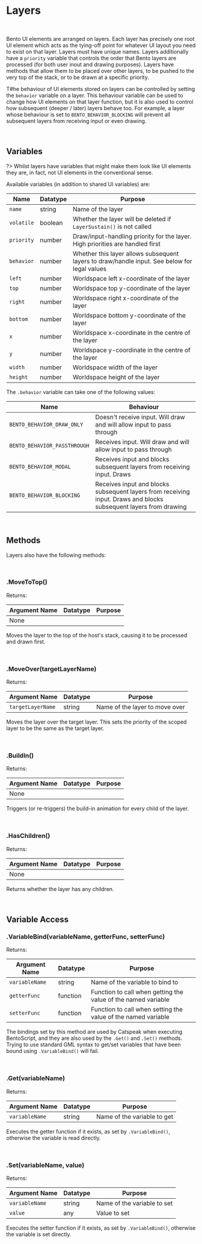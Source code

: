 # Layers

&nbsp;

Bento UI elements are arranged on layers. Each layer has precisely one root UI element which acts as the tying-off point for whatever UI layout you need to exist on that layer. Layers must have unique names. Layers additionally have a `priority` variable that controls the order that Bento layers are processed (for both user inout and drawing purposes). Layers have methods that allow them to be placed over other layers, to be pushed to the very top of the stack, or to be drawn at a specific priority.

T#he behaviour of UI elements stored on layers can be controlled by setting the `behavior` variable on a layer. This behaviour variable can be used to change how UI elements on that layer function, but it is also used to control how subsequent (deeper / later) layers behave too. For example, a layer whose behaviour is set to `BENTO_BEHAVIOR_BLOCKING` will prevent all subsequent layers from receiving input or even drawing.

&nbsp;

## Variables

?> Whilst layers have variables that might make them look like UI elements they are, in fact, not UI elements in the conventional sense.

Available variables (in addition to shared UI variables) are:

| Name       | Datatype | Purpose                                                                                      |
|------------|----------|----------------------------------------------------------------------------------------------|
| `name`     | string   | Name of the layer                                                                            |
| `volatile` | boolean  | Whether the layer will be deleted if `LayerSustain()` is not called                          |
| `priority` | number   | Draw/input-handling priority for the layer. High priorities are handled first                |
| `behavior` | number   | Whether this layer allows subsequent layers to draw/handle input. See below for legal values |
| `left`     | number   | Worldspace left x-coordinate of the layer                                                    |
| `top`      | number   | Worldspace top y-coordinate of the layer                                                     |
| `right`    | number   | Worldspace right x-coordinate of the layer                                                   |
| `bottom`   | number   | Worldspace bottom y-coordinate of the layer                                                  |
| `x`        | number   | Worldspace x-coordinate in the centre of the layer                                           |
| `y`        | number   | Worldspace y-coordinate in the centre of the layer                                           |
| `width`    | number   | Worldspace width of the layer                                                                |
| `height`   | number   | Worldspace height of the layer                                                               |

The `.behavior` variable can take one of the following values:

| Name                         | Behaviour                                                                                                         |
|------------------------------|-------------------------------------------------------------------------------------------------------------------|
| `BENTO_BEHAVIOR_DRAW_ONLY`   | Doesn't receive input. Will draw and will allow input to pass through                                             |
| `BENTO_BEHAVIOR_PASSTHROUGH` | Receives input. Will draw and will allow input to pass through                                                    |
| `BENTO_BEHAVIOR_MODAL`       | Receives input and blocks subsequent layers from receiving input. Draws                                           |
| `BENTO_BEHAVIOR_BLOCKING`    | Receives input and blocks subsequent layers from receiving input. Draws and blocks subsequent layers from drawing |

&nbsp;

## Methods

Layers also have the following methods:

&nbsp;

### .MoveToTop()

Returns: <undefined>

| Argument Name | Datatype | Purpose |
|---------------|----------|---------|
| None          |          |         |

Moves the layer to the top of the host's stack, causing it to be processed and drawn first.

&nbsp;

### .MoveOver(targetLayerName)

Returns: <undefined>

| Argument Name     | Datatype | Purpose                        |
|-------------------|----------|--------------------------------|
| `targetLayerName` | string   | Name of the layer to move over |

Moves the layer over the target layer. This sets the priority of the scoped layer to be the same as
the target layer.

&nbsp;

### .BuildIn()

Returns: <undefined>

| Argument Name | Datatype | Purpose |
|---------------|----------|---------|
| None          |          |         |

Triggers (or re-triggers) the build-in animation for every child of the layer.

&nbsp;

### .HasChildren()

Returns: <undefined>

| Argument Name | Datatype | Purpose |
|---------------|----------|---------|
| None          |          |         |

Returns whether the layer has any children.

&nbsp;

## Variable Access

### .VariableBind(variableName, getterFunc, setterFunc)

Returns: <undefined>

| Argument Name  | Datatype | Purpose                                                       |
|----------------|----------|---------------------------------------------------------------|
| `variableName` | string   | Name of the variable to bind to                               |
| `getterFunc`   | function | Function to call when getting the value of the named variable |
| `setterFunc`   | function | Function to call when setting the value of the named variable |

The bindings set by this method are used by Catspeak when executing BentoScript, and they are also used by the `.Get()` and `.Set()` methods. Trying to use standard GML syntax to get/set variables that have been bound using `.VariableBind()` will fail.

&nbsp;

### .Get(variableName)

Returns: <undefined>

| Argument Name  | Datatype | Purpose                     |
|----------------|----------|-----------------------------|
| `variableName` | string   | Name of the variable to get |

Executes the getter function if it exists, as set by `.VariableBind()`, otherwise the variable is read directly.

&nbsp;

### .Set(variableName, value)

Returns: <undefined>

| Argument Name  | Datatype | Purpose                     |
|----------------|----------|-----------------------------|
| `variableName` | string   | Name of the variable to set |
| `value`        | any      | Value to set                |

Executes the setter function if it exists, as set by `.VariableBind()`, otherwise the variable is set directly.